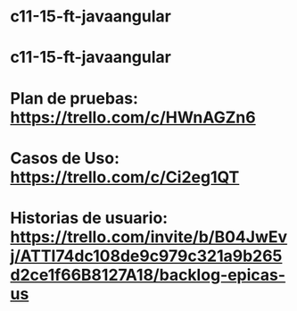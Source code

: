 # c11-15-ft-javaangular
# c11-15-ft-javaangular
# Plan de pruebas: https://trello.com/c/HWnAGZn6
# Casos de Uso: https://trello.com/c/Ci2eg1QT
# Historias de usuario: https://trello.com/invite/b/B04JwEvj/ATTI74dc108de9c979c321a9b265d2ce1f66B8127A18/backlog-epicas-us
